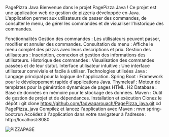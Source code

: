PagePizza Java
Bienvenue dans le projet PagePizza Java ! Ce projet est une application web de gestion de pizzeria développée en Java. L'application permet aux utilisateurs de passer des commandes, de consulter le menu, de gérer les commandes et de visualiser l'historique des commandes.

Fonctionnalités
Gestion des commandes : Les utilisateurs peuvent passer, modifier et annuler des commandes.
Consultation du menu : Affiche le menu complet des pizzas avec leurs descriptions et prix.
Gestion des utilisateurs : Inscription, connexion et gestion des informations des utilisateurs.
Historique des commandes : Visualisation des commandes passées et de leur statut.
Interface utilisateur intuitive : Une interface utilisateur conviviale et facile à utiliser.
Technologies utilisées
Java : Langage principal pour la logique de l'application.
Spring Boot : Framework pour le développement rapide d'applications Java.
Thymeleaf : Moteur de templates pour la génération dynamique de pages HTML.
H2 Database : Base de données en mémoire pour le stockage des données.
Maven : Outil de gestion de projet et de dépendances.
Installation et exécution
Clonez le dépôt :
git clone https://github.com/fadwaqarouach/PagePizza_java.git
cd PagePizza_java
Compilez et lancez l'application avec Maven :
mvn spring-boot:run
Accédez à l'application dans votre navigateur à l'adresse :
http://localhost:8080

![PIZZAPAGE](https://github.com/fadwaqarouach/PagePizza_java/assets/160190692/59b4baa6-724d-4e35-88ac-7bdd43c0f493)
